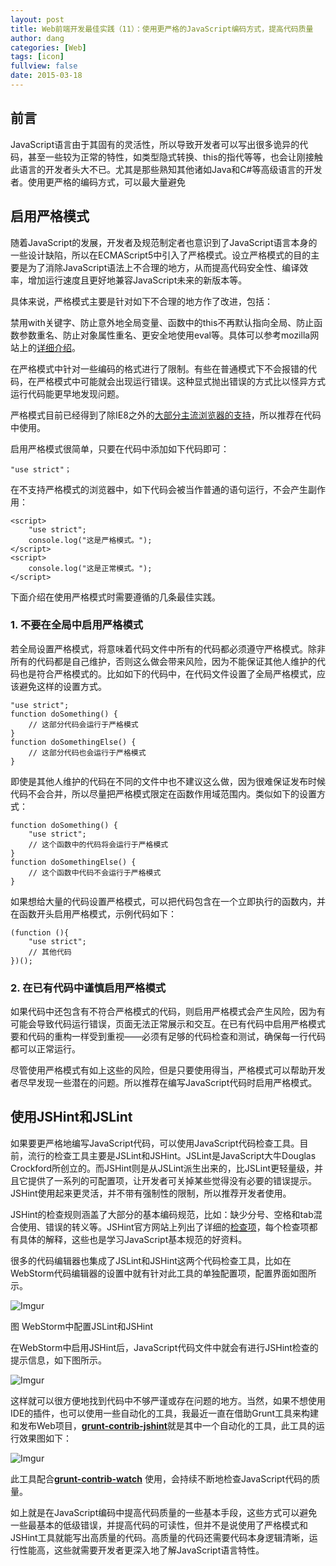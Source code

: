 ```yaml
---
layout: post
title: Web前端开发最佳实践（11）：使用更严格的JavaScript编码方式，提高代码质量
author: dang
categories: [Web]
tags: [icon]
fullview: false
date: 2015-03-18
---
```


## 前言

JavaScript语言由于其固有的灵活性，所以导致开发者可以写出很多诡异的代码，甚至一些较为正常的特性，如类型隐式转换、this的指代等等，也会让刚接触此语言的开发者头大不已。尤其是那些熟知其他诸如Java和C#等高级语言的开发者。使用更严格的编码方式，可以最大量避免

<!-- more -->
## 启用严格模式

随着JavaScript的发展，开发者及规范制定者也意识到了JavaScript语言本身的一些设计缺陷，所以在ECMAScript5中引入了严格模式。设立严格模式的目的主要是为了消除JavaScript语法上不合理的地方，从而提高代码安全性、编译效率，增加运行速度且更好地兼容JavaScript未来的新版本等。

具体来说，严格模式主要是针对如下不合理的地方作了改进，包括：

禁用with关键字、防止意外地全局变量、函数中的this不再默认指向全局、防止函数参数重名、防止对象属性重名、更安全地使用eval等。具体可以参考mozilla网站上的[详细介绍](https://developer.mozilla.org/en-US/docs/Web/JavaScript/Reference/Functions_and_function_scope/Strict_mode)。


在严格模式中针对一些编码的格式进行了限制。有些在普通模式下不会报错的代码，在严格模式中可能就会出现运行错误。这种显式抛出错误的方式比以怪异方式运行代码能更早地发现问题。


严格模式目前已经得到了除IE8之外的[大部分主流浏览器的支持](http://caniuse.com/use-strict)，所以推荐在代码中使用。


启用严格模式很简单，只要在代码中添加如下代码即可：


	"use strict"；


在不支持严格模式的浏览器中，如下代码会被当作普通的语句运行，不会产生副作用：


	<script>
	    "use strict";
	    console.log("这是严格模式。");
	</script>
	<script>
	    console.log("这是正常模式。");
	</script>


下面介绍在使用严格模式时需要遵循的几条最佳实践。


### 1. 不要在全局中启用严格模式


若全局设置严格模式，将意味着代码文件中所有的代码都必须遵守严格模式。除非所有的代码都是自己维护，否则这么做会带来风险，因为不能保证其他人维护的代码也是符合严格模式的。比如如下的代码中，在代码文件设置了全局严格模式，应该避免这样的设置方式。


	"use strict";
	function doSomething() {
	    // 这部分代码会运行于严格模式
	}
	function doSomethingElse() {
	    // 这部分代码也会运行于严格模式
	}


即使是其他人维护的代码在不同的文件中也不建议这么做，因为很难保证发布时候代码不会合并，所以尽量把严格模式限定在函数作用域范围内。类似如下的设置方式：


	function doSomething() {
	    "use strict";
	    // 这个函数中的代码将会运行于严格模式
	}
	function doSomethingElse() {
	    // 这个函数中代码不会运行于严格模式
	}


如果想给大量的代码设置严格模式，可以把代码包含在一个立即执行的函数内，并在函数开头启用严格模式，示例代码如下：


	(function (){
	    "use strict";
	    // 其他代码
	})();


### 2. 在已有代码中谨慎启用严格模式


如果代码中还包含有不符合严格模式的代码，则启用严格模式会产生风险，因为有可能会导致代码运行错误，页面无法正常展示和交互。在已有代码中启用严格模式要和代码的重构一样受到重视——必须有足够的代码检查和测试，确保每一行代码都可以正常运行。


尽管使用严格模式有如上这些的风险，但是只要使用得当，严格模式可以帮助开发者尽早发现一些潜在的问题。所以推荐在编写JavaScript代码时启用严格模式。

## 使用JSHint和JSLint


如果要更严格地编写JavaScript代码，可以使用JavaScript代码检查工具。目前，流行的检查工具主要是JSLint和JSHint。JSLint是JavaScript大牛Douglas Crockford所创立的。而JSHint则是从JSLint派生出来的，比JSLint更轻量级，并且它提供了一系列的可配置项，让开发者可关掉某些觉得没有必要的错误提示。JSHint使用起来更灵活，并不带有强制性的限制，所以推荐开发者使用。


JSHint的检查规则涵盖了大部分的基本编码规范，比如：缺少分号、空格和tab混合使用、错误的转义等。JSHint官方网站上列出了详细的[检查项](http://www.jshint.com/docs/options)，每个检查项都有具体的解释，这些也是学习JavaScript基本规范的好资料。


很多的代码编辑器也集成了JSLint和JSHint这两个代码检查工具，比如在WebStorm代码编辑器的设置中就有针对此工具的单独配置项，配置界面如图所示。

![Imgur](http://i.imgur.com/5eKxI2Q.png)

图 WebStorm中配置JSLint和JSHint


在WebStorm中启用JSHint后，JavaScript代码文件中就会有进行JSHint检查的提示信息，如下图所示。

 ![Imgur](http://i.imgur.com/S0ATwwM.png)

这样就可以很方便地找到代码中不够严谨或存在问题的地方。当然，如果不想使用IDE的插件，也可以使用一些自动化的工具，我最近一直在借助Grunt工具来构建和发布Web项目，[**grunt-contrib-jshint**](https://github.com/gruntjs/grunt-contrib-jshint)就是其中一个自动化的工具，此工具的运行效果图如下：

![Imgur](http://i.imgur.com/TrZxByW.png)

此工具配合[**grunt-contrib-watch**](https://github.com/gruntjs/grunt-contrib-watch) 使用，会持续不断地检查JavaScript代码的质量。

如上就是在JavaScript编码中提高代码质量的一些基本手段，这些方式可以避免一些最基本的低级错误，并提高代码的可读性，但并不是说使用了严格模式和JSHint工具就能写出高质量的代码。高质量的代码还需要代码本身逻辑清晰，运行性能高，这些就需要开发者更深入地了解JavaScript语言特性。
